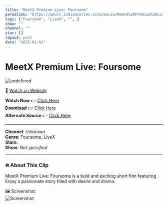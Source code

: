 ```yaml
---
title: "MeetX Premium Live: Foursome"
permalink: "https://adult.indianseries.site/movie/MeetX%20Premium%20Live%3A%20Foursome"
tags: ["Foursome", "LiveX", "", ]
show: ""
channel: ""
star: []
layout: post
date: "2025-01-01"
---
```


# MeetX Premium Live: Foursome

![undefined](https://desisins.com/wp-content/uploads/2024/07/MeetX-Premium-DesiSins.com_.jpg)

🔗 [Watch on Website](https://adult.indianseries.site/movie/MeetX%20Premium%20Live%3A%20Foursome)

**Watch Now** 👉 [Click Here](https://adult.indianseries.site/movie/MeetX%20Premium%20Live%3A%20Foursome)  
**Download** 👉 [Click Here](https://adult.indianseries.site/movie/MeetX%20Premium%20Live%3A%20Foursome)  
**Alternate Source** 👉 [Click Here](https://adult.indianseries.site/movie/MeetX%20Premium%20Live%3A%20Foursome)

---

**Channel**: Unknown  
**Genre**: Foursome, LiveX  
**Stars**:   
**Show**: *Not specified*

---

### 🔥 About This Clip

MeetX Premium Live: Foursome is a bold and exciting short film featuring . Enjoy a passionate story filled with desire and drama.
 
🖼️ Screenshot:  
![Screenshot](https://desisins.com/wp-content/uploads/2024/07/MeetX-Premium-DesiSins.com_.jpg)
